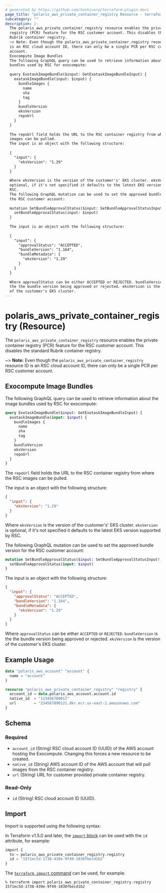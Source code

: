 ```yaml
---
# generated by https://github.com/hashicorp/terraform-plugin-docs
page_title: "polaris_aws_private_container_registry Resource - terraform-provider-polaris"
subcategory: ""
description: |-
  The polaris_aws_private_container_registry resource enables the private container
  registry (PCR) feature for the RSC customer account. This disables the standard
  Rubrik container registry.
  ~> Note: Even though the polaris_aws_private_container_registry resource ID
  is an RSC cloud account ID, there can only be a single PCR per RSC customer
  account.
  Exocompute Image Bundles
  The following GraphQL query can be used to retrieve information about the image
  bundles used by RSC for exocompute:
  
  query ExotaskImageBundle($input: GetExotaskImageBundleInput) {
    exotaskImageBundle(input: $input) {
      bundleImages {
        name
        sha
        tag
      }
      bundleVersion
      eksVersion
      repoUrl
    }
  }
  
  The repoUrl field holds the URL to the RSC container registry from where the RSC
  images can be pulled.
  The input is an object with the following structure:
  
  {
    "input": {
      "eksVersion": "1.29"
    }
  }
  
  Where eksVersion is the version of the customer's' EKS cluster. eksVersion is
  optional, if it's not specified it defaults to the latest EKS version supported by
  RSC.
  The following GraphQL mutation can be used to set the approved bundle version for
  the RSC customer account:
  
  mutation SetBundleApprovalStatus($input: SetBundleApprovalStatusInput!) {
    setBundleApprovalStatus(input: $input)
  }
  
  The input is an object with the following structure:
  
  {
    "input": {
      "approvalStatus": "ACCEPTED",
      "bundleVersion": "1.164",
      "bundleMetadata": {
        "eksVersion": "1.29"
      }
    }
  }
  
  Where approvalStatus can be either ACCEPTED or REJECTED. bundleVersion is
  the the bundle version being approved or rejected. eksVersion is the version
  of the customer's EKS cluster.
---
```


# polaris_aws_private_container_registry (Resource)

The `polaris_aws_private_container_registry` resource enables the private container
registry (PCR) feature for the RSC customer account. This disables the standard
Rubrik container registry.

~> **Note:** Even though the `polaris_aws_private_container_registry` resource ID
   is an RSC cloud account ID, there can only be a single PCR per RSC customer
   account.

## Exocompute Image Bundles
The following GraphQL query can be used to retrieve information about the image
bundles used by RSC for exocompute:
```graphql
query ExotaskImageBundle($input: GetExotaskImageBundleInput) {
  exotaskImageBundle(input: $input) {
    bundleImages {
      name
      sha
      tag
    }
    bundleVersion
    eksVersion
    repoUrl
  }
}
```
The `repoUrl` field holds the URL to the RSC container registry from where the RSC
images can be pulled.

The input is an object with the following structure:
```json
{
  "input": {
    "eksVersion": "1.29"
  }
}
```
Where `eksVersion` is the version of the customer's' EKS cluster. `eksVersion` is
optional, if it's not specified it defaults to the latest EKS version supported by
RSC.

The following GraphQL mutation can be used to set the approved bundle version for
the RSC customer account:
```graphql
mutation SetBundleApprovalStatus($input: SetBundleApprovalStatusInput!) {
  setBundleApprovalStatus(input: $input)
}
```
The input is an object with the following structure:
```json
{
  "input": {
    "approvalStatus": "ACCEPTED",
    "bundleVersion": "1.164",
    "bundleMetadata": {
      "eksVersion": "1.29"
    }
  }
}
```
Where `approvalStatus` can be either `ACCEPTED` or `REJECTED`. `bundleVersion` is
the the bundle version being approved or rejected. `eksVersion` is the version
of the customer's EKS cluster.

## Example Usage

```terraform
data "polaris_aws_account" "account" {
  name = "account"
}

resource "polaris_aws_private_container_registry" "registry" {
  account_id = data.polaris_aws_account.account.id
  native_id  = "123456789012"
  url        = "234567890121.dkr.ecr.us-east-2.amazonaws.com"
}
```

<!-- schema generated by tfplugindocs -->
## Schema

### Required

- `account_id` (String) RSC cloud account ID (UUID) of the AWS account hosting the Exocompute. Changing this forces a new resource to be created.
- `native_id` (String) AWS account ID of the AWS account that will pull images from the RSC container registry.
- `url` (String) URL for customer provided private container registry.

### Read-Only

- `id` (String) RSC cloud account ID (UUID).

## Import

Import is supported using the following syntax:

In Terraform v1.5.0 and later, the [`import` block](https://developer.hashicorp.com/terraform/language/import) can be used with the `id` attribute, for example:

```terraform
import {
  to = polaris_aws_private_container_registry.registry
  id = "1571ec5d-1738-439e-9f49-1830fbecd1b2"
}
```

The [`terraform import` command](https://developer.hashicorp.com/terraform/cli/commands/import) can be used, for example:

```shell
% terraform import polaris_aws_private_container_registry.registry 1571ec5d-1738-439e-9f49-1830fbecd1b2
```
